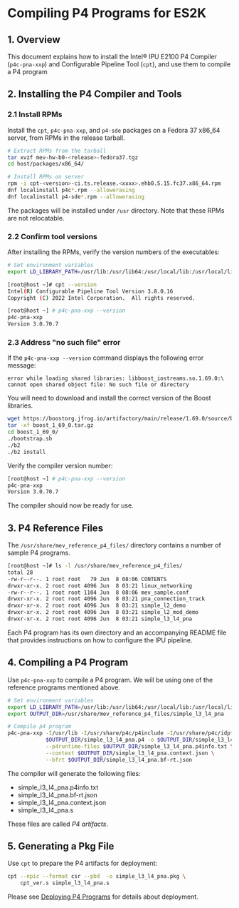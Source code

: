 # Compiling P4 Programs for ES2K

## 1. Overview

This document explains how to install the Intel&reg; IPU E2100 P4 Compiler
(`p4c-pna-xxp`) and Configurable Pipeline Tool (`cpt`), and use
them to compile a P4 program

## 2. Installing the P4 Compiler and Tools

### 2.1 Install RPMs

Install the `cpt`, `p4c-pna-xxp`, and `p4-sde` packages on a Fedora 37 x86_64 server,
from RPMs in the release tarball.

  ```bash
  # Extract RPMs from the tarball
  tar xvzf mev-hw-b0-<release>-fedora37.tgz
  cd host/packages/x86_64/

  # Install RPMs on server
  rpm -i cpt-<version>-ci.ts.release.<xxxx>.ehb0.5.15.fc37.x86_64.rpm
  dnf localinstall p4c*.rpm --allowerasing
  dnf localinstall p4-sde*.rpm --allowerasing
  ```

The packages will be installed under `/usr` directory. Note that these
RPMs are not relocatable.

### 2.2 Confirm tool versions

After installing the RPMs, verify the version numbers of the executables:

```bash
# Set environment variables
export LD_LIBRARY_PATH=/usr/lib:/usr/lib64:/usr/local/lib:/usr/local/lib64:$LD_LIBRARY_PATH

[root@host ~]# cpt --version
Intel(R) Configurable Pipeline Tool Version 3.8.0.16
Copyright (C) 2022 Intel Corporation.  All rights reserved.

[root@host ~] # p4c-pna-xxp --version
p4c-pna-xxp
Version 3.0.70.7
```

### 2.3 Address "no such file" error

If the `p4c-pna-xxp --version` command displays the following error message:

```text
error while loading shared libraries: libboost_iostreams.so.1.69.0:\
cannot open shared object file: No such file or directory
```

You will need to download and install the correct version of the Boost
libraries.

```bash
wget https://boostorg.jfrog.io/artifactory/main/release/1.69.0/source/boost_1_69_0.tar.gz
tar -xf boost_1_69_0.tar.gz
cd boost_1_69_0/
./bootstrap.sh
./b2
./b2 install
```

Verify the compiler version number:

```bash
[root@host ~] # p4c-pna-xxp --version
p4c-pna-xxp
Version 3.0.70.7
```

The compiler should now be ready for use.

## 3. P4 Reference Files

The `/usr/share/mev_reference_p4_files/` directory contains a number of sample
P4 programs.

```bash
[root@host ~]# ls -l /usr/share/mev_reference_p4_files/
total 28
-rw-r--r--. 1 root root   79 Jun  8 08:06 CONTENTS
drwxr-xr-x. 2 root root 4096 Jun  8 03:21 linux_networking
-rw-r--r--. 1 root root 1104 Jun  8 08:06 mev_sample.conf
drwxr-xr-x. 2 root root 4096 Jun  8 03:21 pna_connection_track
drwxr-xr-x. 2 root root 4096 Jun  8 03:21 simple_l2_demo
drwxr-xr-x. 2 root root 4096 Jun  8 03:21 simple_l2_mod_demo
drwxr-xr-x. 2 root root 4096 Jun  8 03:21 simple_l3_l4_pna
```

Each P4 program has its own directory and an accompanying README file that
provides instructions on how to configure the IPU pipeline.

## 4. Compiling a P4 Program

Use `p4c-pna-xxp` to compile a P4 program. We will be using one of the reference
programs mentioned above.

```bash
# Set environment variables
export LD_LIBRARY_PATH=/usr/lib:/usr/lib64:/usr/local/lib:/usr/local/lib64:$LD_LIBRARY_PATH
export OUTPUT_DIR=/usr/share/mev_reference_p4_files/simple_l3_l4_pna

# Compile p4 program
p4c-pna-xxp -I/usr/lib -I/usr/share/p4c/p4include -I/usr/share/p4c/idpf-lib \
            $OUTPUT_DIR/simple_l3_l4_pna.p4 -o $OUTPUT_DIR/simple_l3_l4_pna.s \
            --p4runtime-files $OUTPUT_DIR/simple_l3_l4_pna.p4info.txt \
            --context $OUTPUT_DIR/simple_l3_l4_pna.context.json \
            --bfrt $OUTPUT_DIR/simple_l3_l4_pna.bf-rt.json
```

The compiler will generate the following files:

- simple_l3_l4_pna.p4info.txt
- simple_l3_l4_pna.bf-rt.json
- simple_l3_l4_pna.context.json
- simple_l3_l4_pna.s

These files are called _P4 artifacts_.

## 5. Generating a Pkg File

Use `cpt` to prepare the P4 artifacts for deployment:

```bash
cpt --npic --format csr --pbd  -o simple_l3_l4_pna.pkg \
    cpt_ver.s simple_l3_l4_pna.s
```

Please see [Deploying P4 Programs](https://github.com/ipdk-io/networking-recipe/blob/main/docs/guides/es2k/deploying-p4-programs.md)
for details about deployment.
